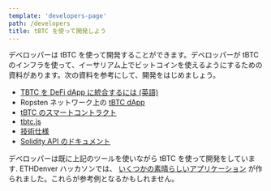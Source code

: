 ```yaml
---
template: 'developers-page'
path: /developers
title: tBTC を使って開発しよう
---
```

デベロッパーは tBTC を使って開発することができます。デベロッパーが tBTC のインフラを使って、イーサリアム上でビットコインを使えるようにするための資料があります。次の資料を参考にして、開発をはじめましょう。

- [TBTC を DeFi dApp に統合するには (英語)](/developers/how-to-integrate-tbtc-into-your-defi-dapp)
- Ropsten ネットワーク上の [tBTC dApp](https://dapp.test.tbtc.network/)
- [tBTC のスマートコントラクト](https://github.com/keep-network/tbtc)
- [tbtc.js](https://github.com/keep-network/tbtc.js)
- [技術仕様](http://docs.keep.network/tbtc/)
- [Solidity API のドキュメント](http://docs.keep.network/tbtc/solidity/)

デベロッパーは既に上記のツールを使いながら tBTC を使って開発をしています. ETHDenver ハッカソンでは、 [いくつかの素晴らしいアプリケーション](https://blog.keep.network/bitcoin-earn-wins-ethdenver-tbtc-hackathon-prize-5233ce805468) が作られました。これらが参考例となるかもしれません。
